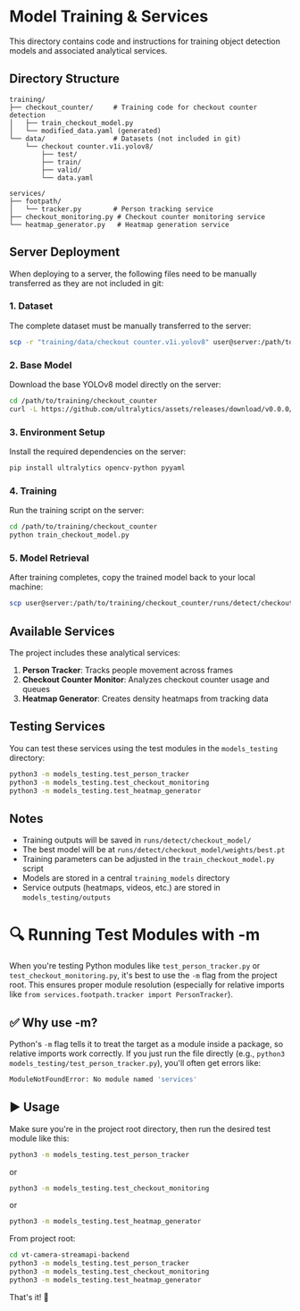 # Model Training & Services

This directory contains code and instructions for training object detection models and associated analytical services.

## Directory Structure

```
training/
├── checkout_counter/     # Training code for checkout counter detection
│   ├── train_checkout_model.py
│   └── modified_data.yaml (generated)
└── data/                 # Datasets (not included in git)
    └── checkout counter.v1i.yolov8/
        ├── test/
        ├── train/
        ├── valid/
        └── data.yaml

services/
├── footpath/
│   └── tracker.py        # Person tracking service
├── checkout_monitoring.py # Checkout counter monitoring service
└── heatmap_generator.py   # Heatmap generation service
```

## Server Deployment

When deploying to a server, the following files need to be manually transferred as they are not included in git:

### 1. Dataset
The complete dataset must be manually transferred to the server:
```bash
scp -r "training/data/checkout counter.v1i.yolov8" user@server:/path/to/training/data/
```

### 2. Base Model
Download the base YOLOv8 model directly on the server:
```bash
cd /path/to/training/checkout_counter
curl -L https://github.com/ultralytics/assets/releases/download/v0.0.0/yolov8s.pt -o yolov8s.pt
```

### 3. Environment Setup
Install the required dependencies on the server:
```bash
pip install ultralytics opencv-python pyyaml
```

### 4. Training
Run the training script on the server:
```bash
cd /path/to/training/checkout_counter
python train_checkout_model.py
```

### 5. Model Retrieval
After training completes, copy the trained model back to your local machine:
```bash
scp user@server:/path/to/training/checkout_counter/runs/detect/checkout_model/weights/best.pt ./local/path/
```

## Available Services

The project includes these analytical services:

1. **Person Tracker**: Tracks people movement across frames
2. **Checkout Counter Monitor**: Analyzes checkout counter usage and queues
3. **Heatmap Generator**: Creates density heatmaps from tracking data

## Testing Services

You can test these services using the test modules in the `models_testing` directory:

```bash
python3 -m models_testing.test_person_tracker
python3 -m models_testing.test_checkout_monitoring
python3 -m models_testing.test_heatmap_generator
```

## Notes
- Training outputs will be saved in `runs/detect/checkout_model/`
- The best model will be at `runs/detect/checkout_model/weights/best.pt`
- Training parameters can be adjusted in the `train_checkout_model.py` script
- Models are stored in a central `training_models` directory
- Service outputs (heatmaps, videos, etc.) are stored in `models_testing/outputs`

# 🔍 Running Test Modules with -m

When you're testing Python modules like `test_person_tracker.py` or `test_checkout_monitoring.py`, it's best to use the `-m` flag from the project root. This ensures proper module resolution (especially for relative imports like `from services.footpath.tracker import PersonTracker`).

## ✅ Why use -m?
Python's `-m` flag tells it to treat the target as a module inside a package, so relative imports work correctly. If you just run the file directly (e.g., `python3 models_testing/test_person_tracker.py`), you'll often get errors like:

```bash
ModuleNotFoundError: No module named 'services'
```

## ▶️ Usage

Make sure you're in the project root directory, then run the desired test module like this:

```bash
python3 -m models_testing.test_person_tracker
```
or
```bash
python3 -m models_testing.test_checkout_monitoring
```
or
```bash
python3 -m models_testing.test_heatmap_generator
```

From project root:
```bash
cd vt-camera-streamapi-backend
python3 -m models_testing.test_person_tracker
python3 -m models_testing.test_checkout_monitoring
python3 -m models_testing.test_heatmap_generator
```

That's it! 🚀

